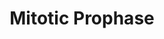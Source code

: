 ---
annotations:
- type: Pathway Ontology
  value: regulatory pathway
- type: Pathway Ontology
  value: '"cell cycle pathway'
authors:
- ReactomeTeam
- Anwesha
- Ryanmiller
description: During prophase, the chromatin in the nucleus condenses, and the nucleolus
  disappears.  Centrioles begin moving to the opposite poles or sides of the cell.
  Some of the fibers that extend from the centromeres cross the cell to form the mitotic
  spindle.  View original pathway at [http://www.reactome.org/PathwayBrowser/#DIAGRAM=68875
  Reactome].
last-edited: 2021-01-25
organisms:
- Homo sapiens
redirect_from:
- /index.php/Pathway:WP2654
- /instance/WP2654
schema-jsonld:
- '@context': https://schema.org/
  '@id': https://wikipathways.github.io/pathways/WP2654.html
  '@type': Dataset
  creator:
    '@type': Organization
    name: WikiPathways
  description: During prophase, the chromatin in the nucleus condenses, and the nucleolus
    disappears.  Centrioles begin moving to the opposite poles or sides of the cell.
    Some of the fibers that extend from the centromeres cross the cell to form the
    mitotic spindle.  View original pathway at [http://www.reactome.org/PathwayBrowser/#DIAGRAM=68875
    Reactome].
  keywords:
  - 'NDC1 '
  - p-S206-NEK6/
  - p-3S,T-NEK9
  - 'p-S22, S395-LMNA-2 '
  - 'HIST1H2BN '
  - 'NUP85 '
  - Partially
  - H3K4me2/3
  - 'NUMA1 '
  - 'HIST2H2AA3 '
  - ER to Golgi
  - 'NUP98-5 '
  - EMD/TMPO/LEMD3/LEMD2:Lamin filaments
  - 'p-S-NCAPH2 '
  - p-4S,3T-NUP98
  - 'CNEP1R1 '
  - Disassembled NPC
  - NEK6/NEK7
  - p-T210-PLK1:Phosphorylated Condensin II:Nucleosome
  - GORASP1:GOLGA2:USO1:RAB1:GTP
  - p-2S-PHF8:Fe2+
  - p-T222,225-GORASP2:BLZF1:RAB2A:GTP
  - 'p-S69,S120-PHF8-3 '
  - p-T216,S274,S373-GORASP1:p-S37-GOLGA2:p-RAB1:GTP:p-T210-PLK1
  - 'HIST1H2BH '
  - 'HIST3H2BB '
  - 'RB1 '
  - p-T194,T207,T741-MASTL
  - 'HIST1H4 '
  - NUMA1 homodimer
  - fused with
  - 'p-S195-NEK7 '
  - 'NUP107 '
  - GORASP2:BLZF1:RAB2A:GTP
  - p-S62-ARPP19/p-S67-ENSA
  - 'HIST1H2BC '
  - 'TPR '
  - 'p-S29,T333,S750,S869-NEK9 '
  - 'BLZF1 '
  - SETD8
  - 'p-T1415-NCAPD3 '
  - 'LEMD3 '
  - 'p-T2,T3,S4-BANF1 '
  - Condensed prophase
  - p-3S,2T-NEK9
  - 'H2AFV '
  - 'SEH1L-2 '
  - Condensin II:RB1
  - dimers
  - 'p-T497,T638,S657-PRKCA '
  - p-S62-ARPP19/p-S67-ENSA:PP2A-PPP2R2D
  - 'NCAPD3 '
  - Condensin
  - p-T2055-NUMA1
  - 'H2AFB1 '
  - 'NUP160 '
  - 'Fe2+ '
  - 'NUP35 '
  - H3K4me2/3:H4K20me1
  - 'NUP58-2 '
  - homodimer
  - 'LPIN2 '
  - 'p-4S,3T-NUP98-4 '
  - 'NUP37 '
  - MASTL
  - p-S395-Lamin dimers
  - p-S67-ENSA
  - EMD/ TMPO/ LEMD3/
  - 'PPP2R1B '
  - 'PHF8-3 '
  - cisternae
  - 'p-Y204-MAPK3-3 '
  - 'p-S189,T216,S274,S373-GORASP1 '
  - II:MCPH1:SET
  - 'NUP133 '
  - 'H2BFS '
  - Nucleosome with
  - 2OG
  - 'NCAPG2 '
  - Pi
  - 'Sister Centromere '
  - 'NUP88 '
  - EMD/TMPO/LEMD3/LEMD2:Lamin filaments:BANF1:Chromatin
  - PP2A-PPP2R2D
  - (NPC)
  - Nuclear Pore Complex
  - 'p-S33,84-PHF8-2 '
  - 'RAB2A '
  - 'HIST2H2AC '
  - O2
  - Ca2+
  - 'p-T216,S274,S373-GORASP1 '
  - LEMD2
  - 'p-T222,T225-GORASP2 '
  - II:Nucleosome
  - PHF8:Nucleosome with
  - Phosphorylated
  - 'AAAS '
  - p-T333-NEK9
  - 'PPP2CA '
  - CCNB1:p-T161-CDK1
  - 'p-S206-NEK6 '
  - 'p-T185,Y187-MAPK1 '
  - Mitotic Prometaphase
  - 'HIST1H2BK '
  - LPIN
  - 'HIST1H2BD '
  - 'NEK7 '
  - 'HIST1H2AC '
  - 'p-S37-GOLGA2 '
  - (p-2S,3T-NUP98)
  - 'GORASP1 '
  - H2O
  - 'p-2S,3T-NUP98-3 '
  - ARPP19
  - 'LPIN1 '
  - 'PPP2R2D '
  - 'NUP188 '
  - ADP
  - 'NCAPH2 '
  - MCPH1
  - 'POM121C '
  - p-Y204-MAPK3-3/p-T185,Y187-MAPK1 homodimer
  - 'CCNB2 '
  - 'p-T161-CDK1 '
  - p-T216,S274,S373-GORASP1:p-S37-GOLGA2:p-RAB1:GTP
  - 'HIST1H2BJ '
  - 'NUP43 '
  - 'p-T210-PLK1 '
  - 'HIST1H2BA '
  - 'HIST1H2BO '
  - 'HIST1H2BL '
  - 'p-S395, S405-LMNB1 '
  - DAG:active PKC:Ca+2
  - 'p-S106-LPIN3 '
  - 'NUP50 '
  - 'PHF8-2 '
  - 'H3K4me2 '
  - 'p-S395-LMNA-2 '
  - 'p-S69,120-PHF8-1 '
  - 'MCPH1 '
  - 'CTDNEP1 '
  - 'NUP98-3 '
  - 'HIST1H2BM '
  - 'p-S22, S395-LMNA-1 '
  - 'NUP153 '
  - 'MeK-HIST1H4A '
  - CO2
  - p-3S,2T-NEK9:NEK6/NEK7
  - 'GTP '
  - 'p-S67-ENSA '
  - VRK1/VRK2
  - 'LEMD2 '
  - 'NUP54 '
  - p-T210-PLK1
  - RB1
  - 'H2AFJ '
  - 'NUP205 '
  - 'HIST1H2AD '
  - 'NUP210 '
  - 'HIST1H2BB '
  - ATP
  - 'HIST1H2AB '
  - 'SEC13 '
  - p-T216,S189,S274,S373-GORASP1:p-S37-GOLGA2:p-RAB1:GTP:p-T210-PLK1
  - 'p-T191-RAB1B '
  - SUCCA
  - II:Nucleosome with
  - 'Sister Chromosomal Arm '
  - 'H3K4me3 '
  - 'p-T195-RAB1A '
  - 1,2-diacyl-glycerol
  - 'DAG '
  - 'p-T2055-NUMA1 '
  - 'BANF1 '
  - p-T2,T3,S4-BANF1
  - USO1 homodimer
  - 'GORASP2 '
  - 'NUP58-1 '
  - 'TMPO-1 '
  - CCNB1,CCNB2:p-T161-CDK1
  - 'p-S29,T210,T333,S750,S869-NEK9 '
  - 'NUP98-4 '
  - ENSA
  - 'GOLGA2 '
  - 'CCNB1 '
  - 'USO1 '
  - Chromatin
  - p-PKCA, p-PKCB
  - AdoHcy
  - Condensin II
  - Golgi cisternae
  - 'HIST2H2BE '
  - 3-phosphate
  - p-S195-NEK7
  - 'NUP214 '
  - 'p-S106-LPIN2 '
  - Interphase
  - 'HIST1H2AJ '
  - 'p-S62-ARPP19 '
  - 'EMD '
  - 'NUP155 '
  - 'p-4S,3T-NUP98-3 '
  - AdoMet
  - 'SMC4 '
  - 'LPIN3 '
  - 'RAB1A '
  - chromosomes
  - p-S22/23, S395-Lamin
  - 'p-3S,2T-NEK9:'
  - 'NUP93 '
  - 'p-T500,T642,S661-PRKCB '
  - 'p-S395-LMNA-1 '
  - 'VRK1 '
  - 'PHF8-1 '
  - 'NUP62 '
  - Mitotic G2-G2/M
  - 'SET '
  - 'NEK6 '
  - 'RANBP2 '
  - 'Ca2+ '
  - Hyperphosphorylated
  - CTDNEP1:CNEP1R1
  - 'POM121 '
  - p-S62-ARPP19
  - 'RAB1B '
  - 'p-2S,3T-NUP98-4 '
  - SET
  - DAG
  - CH2O
  - 'Lamin filaments '
  - Stacked Golgi
  - 'PPP2CB '
  - p-S106-LPIN
  - 'RAE1 '
  - phases
  - 'p-S23, S395, S405-LMNB1 '
  - 'SMC2 '
  - cis-Golgi
  - 'SEH1L-1 '
  - 'VRK2-2 '
  - 'p-S-NCAPG2 '
  - H4K20me1
  - 'H2AFX '
  - 'p-S106-LPIN1 '
  - 'p-T333-NEK9 '
  - 'NUPL2 '
  - 'p-T1415,S1419-NCAPD3 '
  - transport vesicle
  - 'H2AFZ '
  - 'PPP2R1A '
  license: CC0
  name: Mitotic Prophase
seo: CreativeWork
title: Mitotic Prophase
wpid: WP2654
---